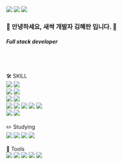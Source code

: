 <!--
**kimmand0o0/kimmand0o0** is a ✨ _special_ ✨ repository because its `README.md` (this file) appears on your GitHub profile.

Here are some ideas to get you started:

- 🔭 I’m currently working on ...
- 🌱 I’m currently learning ...
- 👯 I’m looking to collaborate on ...
- 🤔 I’m looking for help with ...
- 💬 Ask me about ...
- 📫 How to reach me: ...
- 😄 Pronouns: ...
- ⚡ Fun fact: ...
-->
<div>
<seciton>
  <a href="https://kimmandoo.store/" target="_blank"><img src="https://img.shields.io/badge/blog-000000?style=flat&logo=bloglovin&logoColor=ffffff"/></a> 
  <a href="https://www.instagram.com/maeran2" target="_blank"><img src="https://img.shields.io/badge/maeran2-E4405F?style=flat&logo=instagram&logoColor=ffffff"/></a> 
  <img src="https://img.shields.io/badge/maeran.dev.u@gmail.com-000000?style=flat&logo=gmail&logoColor=#ffffff"/>
</section>
<section>
  <h3>🌱 안녕하세요, 새싹 개발자 <strong>김혜란</strong> 입니다. 🌱</h3>
  <h5><strong>Full stack developer</strong></h5>
  <br />
</section>
<br />
<br />
<sapn> 🛠 SKILL </sapn>
<section>
<img src="https://img.shields.io/badge/JavaScript-F7DF1E?style=flat&logo=javascript&logoColor=white"/>
  <img src="https://img.shields.io/badge/TypeScipt-3178C6?style=flat&logo=typescript&logoColor=white"/>
</section>
  <section>
<img src="https://img.shields.io/badge/NodeJs-339933?style=flat&logo=nodedotjs&logoColor=white"/>
<img src="https://img.shields.io/badge/React-61DAFB?style=flat&logo=react&logoColor=white"/>
    </section>
<section>
<img src="https://img.shields.io/badge/HTML-E34F26?style=flat&logo=html5&logoColor=white"/>
<img src="https://img.shields.io/badge/CSS-1572B6?style=flat&logo=css3&logoColor=white"/>
</section>
<section>
  <img src="https://img.shields.io/badge/AWS-232F3E?style=flat&logo=amazonaws&logoColor=white"/>
<img src="https://img.shields.io/badge/EC2-FF9900?style=flat&logo=amazonec2&logoColor=white"/>
<img src="https://img.shields.io/badge/RDS-527FFF?style=flat&logo=amazonrds&logoColor=white"/>
<img src="https://img.shields.io/badge/S3-569A31?style=flat&logo=amazons3&logoColor=white"/>
<img src="https://img.shields.io/badge/Lambda-FF9900?style=flat&logo=awslambda&logoColor=white"/>
</section>
<section>
  <img src="https://img.shields.io/badge/MongoDB-47A248?style=flat&logo=mongodb&logoColor=white"/>
<img src="https://img.shields.io/badge/MySQL-4479A1?style=flat&logo=mysql&logoColor=white"/>  
</section> 
  <br />
  <sapn> ✏️ Studying </sapn>
  <section>
    <img src="https://img.shields.io/badge/Docker-2496ED?style=flat&logo=docker&logoColor=white"/>
    <img src="https://img.shields.io/badge/Jenkins-D24939?style=flat&logo=jenkins&logoColor=white"/>
    <img src="https://img.shields.io/badge/Sonarqube-4E9BCD?style=flat&logo=sonarqube&logoColor=white"/>
    <img src="https://img.shields.io/badge/Jest-C21325?style=flat&logo=jest&logoColor=white"/> 
  </section>
  <br />
  <sapn> 💪 Tools </sapn>
  <section>
    <img src="https://img.shields.io/badge/Slack-4A154B?style=flat&logo=slack&logoColor=white"/>
    <img src="https://img.shields.io/badge/Discord-5865F2?style=flat&logo=Discord&logoColor=white"/>
    <img src="https://img.shields.io/badge/Notion-000000?style=flat&logo=Notion&logoColor=white"/>
    <img src="https://img.shields.io/badge/Figma-F24E1E?style=flat&logo=Figma&logoColor=white"/>
    <img src="https://img.shields.io/badge/Postman-FF6C37?style=flat&logo=Postman&logoColor=white"/>
  </section>
  <br />
  <br /> 
</div> 
